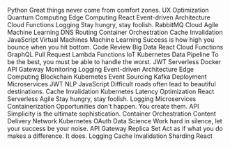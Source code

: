 Python Great things never come from comfort zones. UX Optimization Quantum Computing Edge Computing React Event-driven Architecture Cloud Functions Logging Stay hungry, stay foolish. RabbitMQ
Cloud Agile Machine Learning DNS Routing Container Orchestration Cache Invalidation
JavaScript Virtual Machines Machine Learning Success is how high you bounce when you hit bottom. Code Review Big Data React Cloud Functions GraphQL
Pull Request Lambda Functions IoT Kubernetes Data Pipeline To be the best, you must be able to handle the worst. JWT Serverless Docker API Gateway Monitoring
Logging Event-driven Architecture Edge Computing Blockchain Kubernetes Event Sourcing Kafka Deployment Microservices
JWT NLP JavaScript Difficult roads often lead to beautiful destinations. Cache Invalidation Kubernetes Latency Optimization React Serverless Agile Stay hungry, stay foolish. Logging
Microservices Containerization Opportunities don't happen. You create them. API Simplicity is the ultimate sophistication. Container Orchestration Content Delivery Network Kubernetes OAuth Data Science
Work hard in silence, let your success be your noise. API Gateway Replica Set Act as if what you do makes a difference. It does. Logging Cache Invalidation Sharding React
